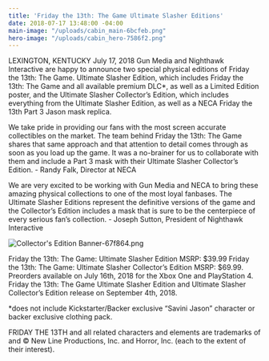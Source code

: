 ```yaml
---
title: 'Friday the 13th: The Game Ultimate Slasher Editions'
date: 2018-07-17 13:48:00 -04:00
main-image: "/uploads/cabin_main-6bcfeb.png"
hero-image: "/uploads/cabin_hero-7586f2.png"
---
```


LEXINGTON, KENTUCKY July 17, 2018
Gun Media and Nighthawk Interactive are happy to announce two special physical editions of Friday the 13th: The Game. Ultimate Slasher Edition, which includes Friday the 13th: The Game and all available premium DLC*, as well as a Limited Edition poster, and the Ultimate Slasher Collector’s Edition, which includes everything from the Ultimate Slasher Edition, as well as a NECA Friday the 13th Part 3 Jason mask replica.

We take pride in providing our fans with the most screen accurate collectibles on the market. The team behind Friday the 13th: The Game shares that same approach and that attention to detail comes through as soon as you load up the game. It was a no-brainer for us to collaborate with them and include a Part 3 mask with their Ultimate Slasher Collector’s Edition. - Randy Falk, Director at NECA

We are very excited to be working with Gun Media and NECA to bring these amazing physical collections to one of the most loyal fanbases. The Ultimate Slasher Editions represent the definitive versions of the game and the Collector’s Edition includes a mask that is sure to be the centerpiece of every serious fan’s collection. - Joseph Sutton, President of Nighthawk Interactive

![Collector's Edition Banner-67f864.png](/uploads/Collector's%20Edition%20Banner-67f864.png)

Friday the 13th: The Game: Ultimate Slasher Edition MSRP: $39.99 Friday the 13th: The Game: Ultimate Slasher Collector’s Edition MSRP: $69.99. Preorders available on July 16th, 2018 for the Xbox One and PlayStation 4. Friday the 13th: The Game Ultimate Slasher Edition and Ultimate Slasher Collector’s Edition release on September 4th, 2018.

*does not include Kickstarter/Backer exclusive “Savini Jason” character or backer exclusive clothing pack.

FRIDAY THE 13TH and all related characters and elements are trademarks of and © New Line Productions, Inc. and Horror, Inc. (each to the extent of their interest).
